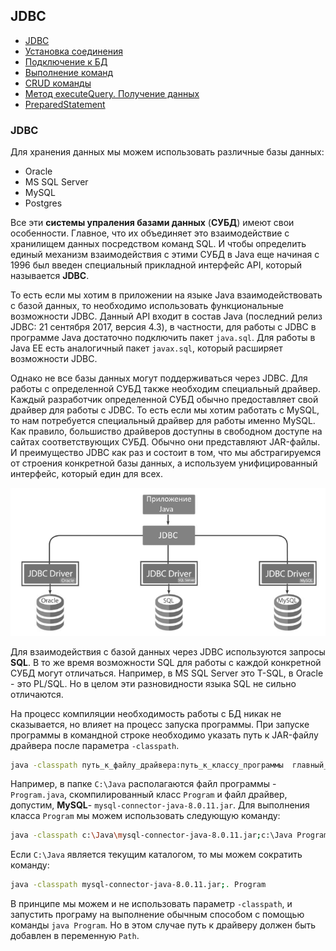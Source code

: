 ## JDBC
- [JDBC](JDBC)
- [Установка соединения](Установка-соединения)
- [Подключение к БД](Подключение-к-БД)
- [Выполнение команд](Выполнение-команд)
- [CRUD команды](CRUD-команды)
- [Метод executeQuery. Получение данных](Метод-executeQuery.-Получение-данных)
- [PreparedStatement](PreparedStatement)


### JDBC
Для хранения данных мы можем использовать различные базы данных:
- Oracle
- MS SQL Server
- MySQL
- Postgres

Все эти **системы упраления базами данных** (**СУБД**) имеют свои особенности. Главное, что их объединяет это взаимодействие с хранилищем данных посредством команд SQL. И чтобы определить единый механизм взаимодействия с этими СУБД в Java еще начиная с 1996 был введен специальный прикладной интерфейс API, который называется **JDBC**.

То есть если мы хотим в приложении на языке Java взаимодействовать с базой данных, то необходимо использовать функциональные возможности JDBC. Данный API входит в состав Java (последний релиз JDBC: 21 сентября 2017, версия 4.3), в частности, для работы с JDBC в программе Java достаточно подключить пакет `java.sql`. Для работы в Java EE есть аналогичный пакет `javax.sql`, который расширяет возможности JDBC.

Однако не все базы данных могут поддерживаться через JDBC. Для работы с определенной СУБД также необходим специальный драйвер. Каждый разработчик определенной СУБД обычно предоставляет свой драйвер для работы с JDBC. То есть если мы хотим работать с MySQL, то нам потребуется специальный драйвер для работы именно MySQL. Как правило, большиство драйверов доступны в свободном доступе на сайтах соответствующих СУБД. Обычно они представляют JAR-файлы. И преимущество JDBC как раз и состоит в том, что мы абстрагируемся от строения конкретной базы данных, а используем унифицированный интерфейс, который един для всех.

![JDBC](res/img/jdbc.png)

Для взаимодействия с базой данных через JDBC используются запросы **SQL**. В то же время возможности SQL для работы с каждой конкретной СУБД могут отличаться. Например, в MS SQL Server это T-SQL, в Oracle - это PL/SQL. Но в целом эти разновидности языка SQL не сильно отличаются.

На процесс компиляции необходимость работы с БД никак не сказывается, но влияет на процесс запуска программы. При запуске программы в командной строке необходимо указать путь к JAR-файлу драйвера после параметра `-classpath`.

```sh
java -classpath путь_к_файлу_драйвера:путь_к_классу_программы  главный_класс_программы
```

Например, в папке `C:\Java` располагаются файл программы - `Program.java`, скомпилированный класс `Program` и файл драйвер, допустим, **MySQL**- `mysql-connector-java-8.0.11.jar`. Для выполнения класса `Program` мы можем использовать следующую команду:
```sh
java -classpath c:\Java\mysql-connector-java-8.0.11.jar;c:\Java Program
```

Если `C:\Java` является текущим каталогом, то мы можем сократить команду:
```sh
java -classpath mysql-connector-java-8.0.11.jar;. Program
```

В принципе мы можем и не использовать параметр `-classpath`, и запустить програму на выполнение обычным способом с помощью команды `java Program`. Но в этом случае путь к драйверу должен быть добавлен в переменную `Path`.